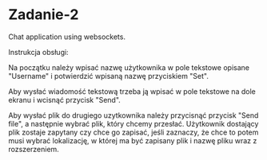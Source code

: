 # Zadanie-2
Chat application using websockets.

Instrukcja obsługi:

Na początku należy wpisać nazwę użytkownika w pole tekstowe opisane "Username" i potwierdzić wpisaną nazwę przyciskiem "Set".

Aby wysłać wiadomość tekstową trzeba ją wpisać w pole tekstowe na dole ekranu i wcisnąć przycisk "Send".

Aby wysłać plik do drugiego uzytkownika należy przycisnąć przycisk "Send file", a następnie wybrać plik, który chcemy przesłać. 
Użytkownik dostający plik zostaje zapytany czy chce go zapisać, jeśli zaznaczy,
że chce to potem musi wybrać lokalizację, w której ma być zapisany plik i nazwę pliku wraz z rozszerzeniem.

